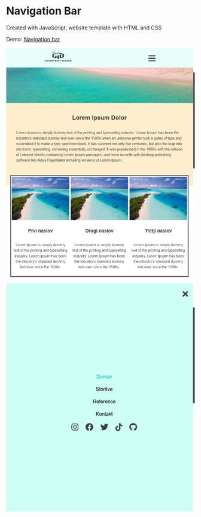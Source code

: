 # Navigation Bar

Created with JavaScript, website template with HTML and CSS

Demo: <a href="https://gregorec.github.io/navigation-bar/" target="_blank">Navigation bar</a>

![](screenshots/open.png)

![](screenshots/close.png)
